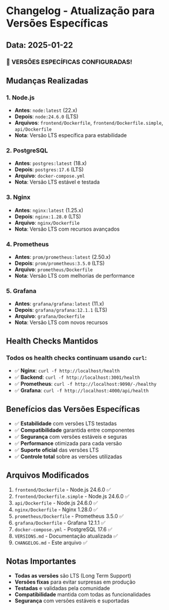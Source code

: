 # Changelog - Atualização para Versões Específicas

## Data: 2025-01-22

### 🎯 **VERSÕES ESPECÍFICAS CONFIGURADAS!**

## Mudanças Realizadas

### 1. Node.js
- **Antes**: `node:latest` (22.x)
- **Depois**: `node:24.6.0` (LTS)
- **Arquivos**: `frontend/Dockerfile`, `frontend/Dockerfile.simple`, `api/Dockerfile`
- **Nota**: Versão LTS específica para estabilidade

### 2. PostgreSQL
- **Antes**: `postgres:latest` (18.x)
- **Depois**: `postgres:17.6` (LTS)
- **Arquivo**: `docker-compose.yml`
- **Nota**: Versão LTS estável e testada

### 3. Nginx
- **Antes**: `nginx:latest` (1.25.x)
- **Depois**: `nginx:1.28.0` (LTS)
- **Arquivo**: `nginx/Dockerfile`
- **Nota**: Versão LTS com recursos avançados

### 4. Prometheus
- **Antes**: `prom/prometheus:latest` (2.50.x)
- **Depois**: `prom/prometheus:3.5.0` (LTS)
- **Arquivo**: `prometheus/Dockerfile`
- **Nota**: Versão LTS com melhorias de performance

### 5. Grafana
- **Antes**: `grafana/grafana:latest` (11.x)
- **Depois**: `grafana/grafana:12.1.1` (LTS)
- **Arquivo**: `grafana/Dockerfile`
- **Nota**: Versão LTS com novos recursos

## Health Checks Mantidos

### Todos os health checks continuam usando `curl`:
- ✅ **Nginx**: `curl -f http://localhost/health`
- ✅ **Backend**: `curl -f http://localhost:3001/health`
- ✅ **Prometheus**: `curl -f http://localhost:9090/-/healthy`
- ✅ **Grafana**: `curl -f http://localhost:4000/api/health`

## Benefícios das Versões Específicas

- ✅ **Estabilidade** com versões LTS testadas
- ✅ **Compatibilidade** garantida entre componentes
- ✅ **Segurança** com versões estáveis e seguras
- ✅ **Performance** otimizada para cada versão
- ✅ **Suporte oficial** das versões LTS
- ✅ **Controle total** sobre as versões utilizadas

## Arquivos Modificados

1. `frontend/Dockerfile` - Node.js 24.6.0 ✅
2. `frontend/Dockerfile.simple` - Node.js 24.6.0 ✅
3. `api/Dockerfile` - Node.js 24.6.0 ✅
4. `nginx/Dockerfile` - Nginx 1.28.0 ✅
5. `prometheus/Dockerfile` - Prometheus 3.5.0 ✅
6. `grafana/Dockerfile` - Grafana 12.1.1 ✅
7. `docker-compose.yml` - PostgreSQL 17.6 ✅
8. `VERSIONS.md` - Documentação atualizada ✅
9. `CHANGELOG.md` - Este arquivo ✅

## Notas Importantes

- **Todas as versões** são LTS (Long Term Support)
- **Versões fixas** para evitar surpresas em produção
- **Testadas** e validadas pela comunidade
- **Compatibilidade** mantida com todas as funcionalidades
- **Segurança** com versões estáveis e suportadas 
